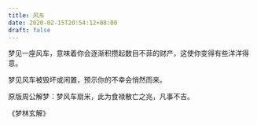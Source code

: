 ```yaml
---
title: 风车
date: 2020-02-15T20:54:12+08:00
draft: false
---
```


梦见一座风车，意味着你会逐渐积攒起数目不菲的财产，这使你变得有些洋洋得意。

梦见风车被毁坏或闲置，预示你的不幸会悄然而来。

原版周公解梦：梦风车扇米，此为食禄散亡之兆，凡事不吉。

《梦林玄解》